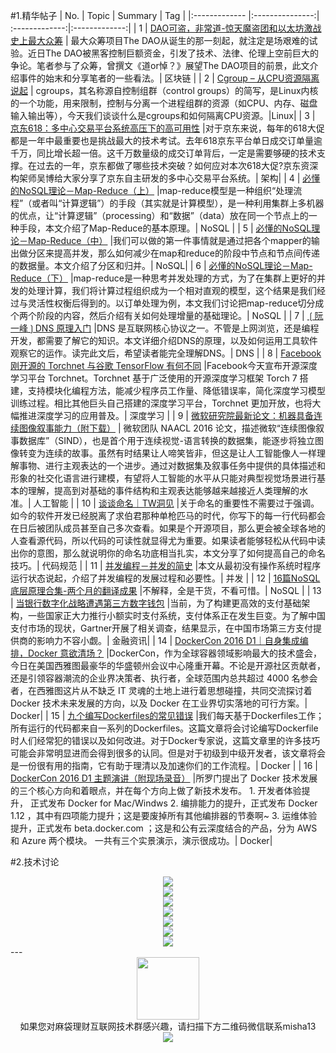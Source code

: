 #1.精华帖子
| No.  | Topic  | Summary | Tag |
|:------------- |:---------------:| :-------------:|:-------------:|
| 1 | [DAO可盗，非常道-惊天魔盗团和以太坊激战史上最大众筹](http://mp.weixin.qq.com/s?__biz=MzAwNzUyNzI5Mw==&mid=2730790180&idx=1&sn=997ad18b47240abab1b66040848050d2&scene=1&srcid=0619Br3x70V1ABTcCGPMUZlF#rd) | 最大众筹项目The DAO从诞生的那一刻起，就注定是场艰难的试验。近日The DAO被黑客控制巨额资金，引发了技术、法律、伦理上空前巨大的争论。笔者参与了众筹，曾撰文《道or悼？》展望The DAO项目的前景，此文介绍事件的始末和分享笔者的一些看法。| 区块链 |
| 2 | [Cgroup – 从CPU资源隔离说起](http://liwei.life/2016/01/22/cgroup_cpu/) | cgroups，其名称源自控制组群（control groups）的简写，是Linux内核的一个功能，用来限制，控制与分离一个进程组群的资源（如CPU、内存、磁盘输入输出等），今天我们谈谈什么是cgroups和如何隔离CPU资源。|Linux|
| 3 | [京东618：多中心交易平台系统高压下的高可用性](http://mp.weixin.qq.com/s?__biz=MzA5Nzc4OTA1Mw==&mid=2659597490&idx=1&sn=fb605830f0d6a7b6c869fd6504dd2f0e&scene=1&srcid=0618TO87Yzf9cvVUTmzLe6lt#rd) |对于京东来说，每年的618大促都是一年中最重要也是挑战最大的技术考试。去年618京东平台单日成交订单量逾千万，同比增长超一倍。这千万数量级的成交订单背后，一定是需要够硬的技术支撑。在过去的一年，京东都做了哪些技术突破？如何应对本次618大促?京东资深构架师吴博给大家分享了京东自主研发的多中心交易平台系统。| 架构|
| 4 | [必懂的NoSQL理论－Map-Reduce（上）](http://mp.weixin.qq.com/s?__biz=MzA5MzQ2NTY0OA==&mid=2650796226&idx=1&sn=3c0626e15f691f77cc97433bbc18310f&scene=21#wechat_redirect) |map-reduce模型是一种组织“处理流程”（或者叫“计算逻辑”）的手段（其实就是计算模型），是一种利用集群上多机器的优点，让“计算逻辑”（processing）和“数据”（data）放在同一个节点上的一种手段，本文介绍了Map-Reduce的基本原理。|  NoSQL |
| 5 | [必懂的NoSQL理论－Map-Reduce（中）](http://mp.weixin.qq.com/s?__biz=MzA5MzQ2NTY0OA==&mid=2650796231&idx=1&sn=86831e4fa91df5e6c96e9ebc94a2f2cb&scene=1&srcid=0617Mii5owIb1HZ8Zky3Dq7Q#rd) |我们可以做的第一件事情就是通过把各个mapper的输出做分区来提高并发，那么如何减少在map和reduce的阶段中节点和节点间传递的数据量。本文介绍了分区和归并。|  NoSQL|
| 6 | [必懂的NoSQL理论－Map-Reduce（下）](http://mp.weixin.qq.com/s?__biz=MzA5MzQ2NTY0OA==&mid=2650796244&idx=1&sn=d053e4f91ce6f208041e11872d525104&scene=1&srcid=0620LPl8T05Jx8J3uWDRqi3E#rd) |map-reduce是一种思考并发处理的方式，为了在集群上更好的并发的处理计算，我们将计算过程组织成为一个相对直观的模型，这个结果是我们经过与灵活性权衡后得到的。以订单处理为例，本文我们讨论把map-reduce切分成个两个阶段的内容，然后介绍有关如何处理增量的基础理论。|  NoSQL |
| 7 | [❲阮一峰❳DNS 原理入门](http://mp.weixin.qq.com/s?__biz=MzA3NjYxOTA0MQ==&mid=2653965355&idx=1&sn=06917158d46a8f765459f661acbf25d5&scene=1&srcid=0617t4mkT1exmRITl5nhaHzj#rd) |DNS 是互联网核心协议之一。不管是上网浏览，还是编程开发，都需要了解它的知识。本文详细介绍DNS的原理，以及如何运用工具软件观察它的运作。读完此文后，希望读者能完全理解DNS。|  DNS |
| 8 | [Facebook 刚开源的 Torchnet 与谷歌 TensorFlow 有何不同](http://mp.weixin.qq.com/s?__biz=MzI3MTA0MTk1MA==&mid=2651983627&idx=1&sn=7df2700bcd62415d6a22cadf7a97a965&scene=1&srcid=0624uIEAUJJ795NltjYmQlsW#rd) |Facebook今天宣布开源深度学习平台 Torchnet。Torchnet 基于广泛使用的开源深度学习框架 Torch 7 搭建，支持模块化编程方法，能减少程序员工作量、降低错误率，简化深度学习模型训练过程。相比其他巨头自己搭建的深度学习平台，Torchnet 更加开放，也将大幅推进深度学习的应用普及。| 深度学习 |
| 9 | [微软研究院最新论文：机器具备连续图像叙事能力（附下载）](http://mp.weixin.qq.com/s?__biz=MzI3MTA0MTk1MA==&mid=2651983615&idx=2&sn=d2dc5cfec405d263e13aeb539f0b46f3&scene=1&srcid=0623YsJMxLcI2dEVhBfeenXE#rd) | 微软团队 NAACL 2016 论文，描述微软“连续图像叙事数据库”（SIND），也是首个用于连续视觉-语言转换的数据集，能逐步将独立图像转变为连续的故事。虽然有时结果让人啼笑皆非，但这是让人工智能像人一样理解事物、进行主观表达的一个进步。通过对数据集及叙事任务中提供的具体描述和形象的社交化语言进行建模，有望将人工智能的水平从只能对典型视觉场景进行基本的理解，提高到对基础的事件结构和主观表达能够越来越接近人类理解的水准。|  人工智能 |
| 10 | [谈谈命名｜TW洞见](http://mp.weixin.qq.com/s?__biz=MjM5MjY3OTgwMA==&mid=2652453822&idx=1&sn=6ed01217d9c5d90eb52d980f4bfe6796&scene=1&srcid=0623vTHXSwKx1vNvGZxWm3HM#rd) |关于命名的重要性不需要过于强调。如今的软件开发已经脱离了求伯君那种单枪匹马的时代，你写下的每一行代码都会在日后被团队成员甚至自己多次查看。如果是个开源项目，那么更会被全球各地的人查看源代码，所以代码的可读性就显得尤为重要。如果读者能够轻松从代码中读出你的意图，那么就说明你的命名功底相当扎实，本文分享了如何提高自己的命名技巧。| 代码规范 |
| 11 | [并发编程－并发的简史](http://mp.weixin.qq.com/s?__biz=MzA5MzQ2NTY0OA==&mid=2650796249&idx=1&sn=3e9cc5d6ce7c0d2f0fc6284b2aa9ad1e&scene=1&srcid=0623LPi1H421Q8wwxDF3hXUy#rd) |本文从最初没有操作系统时程序运行状态说起，介绍了并发编程的发展过程和必要性。| 并发 |
| 12 | [16篇NoSQL底层原理合集-两个月的翻译成果](http://mp.weixin.qq.com/s?__biz=MzA5MzQ2NTY0OA==&mid=2650796246&idx=1&sn=045b0583509177cd56b971ab7b0d01db&scene=1&srcid=0621DcigkkA3venSJsGlMgfl#rd) |不解释，全是干货，不看可惜。| NoSQL |
| 13 | [当银行数字化战略遭遇第三方数字钱包](http://mp.weixin.qq.com/s?__biz=MzA5NjQyNjMxNA==&mid=2651407397&idx=1&sn=3e581f49bd7ff89ce40cb8ea3ea2381e&scene=1&srcid=0625PRO5xqZ3SaloMypFe3P8#rd) |当前，为了构建更高效的支付基础架构，一些国家正大力推行小额实时支付系统，支付体系正在发生巨变。为了解中国支付市场的现状，Gartner开展了相关调查，结果显示，在中国市场第三方支付提供商的影响力不容小觑。| 金融资讯|
| 14 | [DockerCon 2016 D1｜自身集成编排，Docker 意欲清场？](http://mp.weixin.qq.com/s?__biz=MzA5NTUxNzE4MQ==&mid=2659266778&idx=1&sn=e447c72322ef4facb713963e0d9cd52d&scene=1&srcid=0621MpxnHOsBLJAYJ4e6qWJM#rd) |DockerCon，作为全球容器领域影响最大的技术盛会，今日在美国西雅图最豪华的华盛顿州会议中心隆重开幕。不论是开源社区贡献者，还是引领容器潮流的企业界决策者、执行者，全球范围内总共超过 4000 名参会者，在西雅图这片从不缺乏 IT 灵魂的土地上进行着思想碰撞，共同交流探讨着 Docker 技术未来发展的方向，以及 Docker 在工业界切实落地的可行方案。| Docker|
| 15 | [九个编写Dockerfiles的常见错误](http://mp.weixin.qq.com/s?__biz=MzA5OTAyNzQ2OA==&mid=2649690443&idx=1&sn=c4130dea3f5babbf63b1312036fe9f33&scene=1&srcid=06216JQMAvtlThlb1LDVhM6A#rd) |我们每天基于Dockerfiles工作；所有运行的代码都来自一系列的Dockerfiles。这篇文章将会讨论编写Dockerfile时人们经常犯的错误以及如何改进。对于Docker专家说，这篇文章里的许多技巧可能会非常明显进而会得到很多的认同。但是对于初级到中级开发者，该文章将会是一份很有用的指南，它有助于理清以及加速你们的工作流程。| Docker |
| 16 | [DockerCon 2016 D1 主题演讲（附现场录音）](http://mp.weixin.qq.com/s?__biz=MzA5NDY4NjUwOQ==&mid=2458052417&idx=1&sn=133002e0027604cc947352c14d5e4dee&scene=1&srcid=06210H1tueiq1H2eIbvF5Frp#rd) |所罗门提出了 Docker 技术发展的三个核心方向和着眼点，并在每个方向上做了新技术发布。 1. 开发者体验提升， 正式发布 Docker for Mac/Windws 2. 编排能力的提升，正式发布 Docker 1.12 ，其中有四项能力提升；这是要废掉所有其他编排器的节奏啊~ 3. 运维体验提升，正式发布 beta.docker.com ；这是和公有云深度结合的产品，分为 AWS 和 Azure 两个模块。 一共有三个实景演示，演示很成功。| Docker|

#2.技术讨论
<div align=center>
<img src="http://fmn.xnpic.com/fmn072/20160625/2315/original_e2jG_5686000282bf1e83.jpg" >
</div>

<div align=center>
<img src="http://fmn.rrfmn.com/fmn078/20160625/2315/large_MYJ9_2c30000282701e84.jpg" >
</div>
<div align=center>
<img src="http://fmn.rrfmn.com/fmn070/20160625/2315/large_HQYu_1bfd000318ae1e7f.jpg" >
</div>
<div align=center>
<img src="http://fmn.rrimg.com/fmn074/20160625/2315/large_TEsY_4780000037441e80.jpg" >
</div>

<div align=center>
<img src="http://fmn.rrfmn.com/fmn079/20160625/2315/large_5zzy_56440002827d1e83.jpg" >
</div>

<div align=center>
<img src="http://fmn.rrfmn.com/fmn079/20160625/2315/large_FgGq_2c900002827c1e84.jpg" >
</div>

<div align=center>
<img src="http://fmn.rrimg.com/fmn077/20160625/2315/large_jCRF_1c0f0003192b1e7f.jpg" >
</div>
---
<div align=center>
<img src="http://tp1.sinaimg.cn/5360958752/180/40095350112/1" width="100" height="100" >
</div>
<html>
<body>
<div align="center" style="border:lpx solid red">
如果您对麻袋理财互联网技术群感兴趣，请扫描下方二维码微信联系misha13
<div align=center>
<img src="http://fmn.rrfmn.com/fmn078/20160501/2225/original_s0Hg_f5cc000266151e83.jpg"  >
</div>
<html>
<body>
<div align="center" style="border:lpx solid red">
</div>

